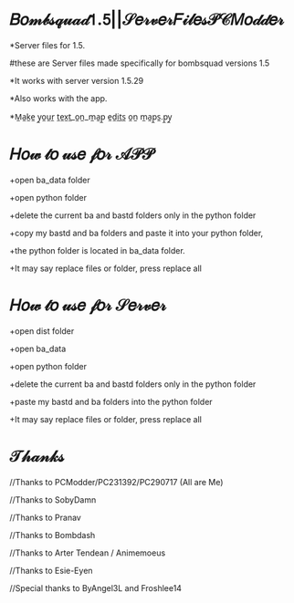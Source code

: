 # 𝐵𝑜𝓂𝒷𝓈𝓆𝓊𝒶𝒹𝟣.𝟧||𝒮𝑒𝓇𝓋𝑒𝓇𝐹𝒾𝓁𝑒𝓈𝒫𝒞𝑀𝑜𝒹𝒹𝑒𝓇
*Server files for 1.5.

#these are Server files made specifically for bombsquad versions 1.5

*It works with server version 1.5.29

*Also works with the app.

*M̼a̼k̼e̼ y̼o̼u̼r̼ t̼e̼x̼t̼_o̼n̼_m̼a̼p̼ e̼d̼i̼t̼s̼ o̼n̼ m̼a̼p̼s̼.p̼y̼


# 𝐻𝑜𝓌 𝓉𝑜 𝓊𝓈𝑒 𝒻𝑜𝓇 𝒜𝒫𝒫

+open ba_data folder

+open python folder

+delete the current ba and bastd folders only in the python folder

+copy my bastd and ba folders and paste it into your python folder,

+the python folder is located in ba_data folder.

+It may say replace files or folder, press replace all

# 𝐻𝑜𝓌 𝓉𝑜 𝓊𝓈𝑒 𝒻𝑜𝓇 𝒮𝑒𝓇𝓋𝑒𝓇

+open dist folder

+open ba_data

+open python folder

+delete the current ba and bastd folders only in the python folder

+paste my bastd and ba folders into the python folder

+It may say replace files or folder, press replace all

# 𝒯𝒽𝒶𝓃𝓀𝓈

//Thanks to PCModder/PC231392/PC290717 (All are Me)

//Thanks to SobyDamn

//Thanks to Pranav

//Thanks to Bombdash

//Thanks to Arter Tendean / Animemoeus

//Thanks to Esie-Eyen

//Special thanks to ByAngel3L and Froshlee14
